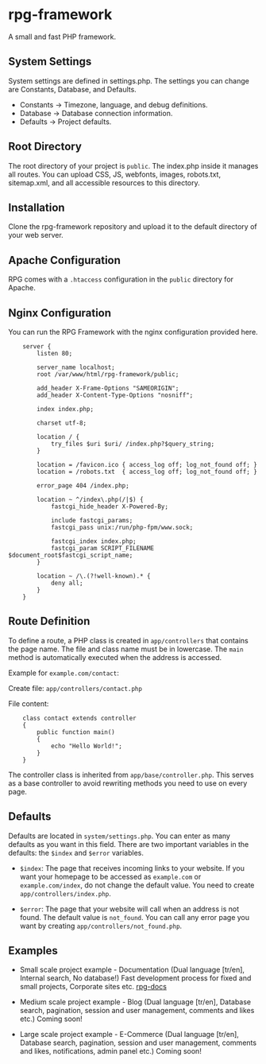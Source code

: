 # rpg-framework

A small and fast PHP framework.

## System Settings

System settings are defined in settings.php. The settings you can change are Constants, Database, and Defaults.

   * Constants → Timezone, language, and debug definitions.
   * Database  → Database connection information.
   * Defaults  → Project defaults.

## Root Directory

The root directory of your project is `public`. The index.php inside it manages all routes. You can upload CSS, JS, webfonts, images, robots.txt, sitemap.xml, and all accessible resources to this directory.

## Installation

Clone the rpg-framework repository and upload it to the default directory of your web server.

## Apache Configuration

RPG comes with a `.htaccess` configuration in the `public` directory for Apache.

## Nginx Configuration

You can run the RPG Framework with the nginx configuration provided here.

```
    server {
        listen 80;

        server_name localhost;
        root /var/www/html/rpg-framework/public;
     
        add_header X-Frame-Options "SAMEORIGIN";
        add_header X-Content-Type-Options "nosniff";
     
        index index.php;
     
        charset utf-8;
     
        location / {
            try_files $uri $uri/ /index.php?$query_string;
        }
     
        location = /favicon.ico { access_log off; log_not_found off; }
        location = /robots.txt  { access_log off; log_not_found off; }
     
        error_page 404 /index.php;
     
        location ~ ^/index\.php(/|$) {
            fastcgi_hide_header X-Powered-By;

            include fastcgi_params;
            fastcgi_pass unix:/run/php-fpm/www.sock;

            fastcgi_index index.php;
            fastcgi_param SCRIPT_FILENAME $document_root$fastcgi_script_name;
        }
     
        location ~ /\.(?!well-known).* {
            deny all;
        }
    }
```

## Route Definition

To define a route, a PHP class is created in `app/controllers` that contains the page name. The file and class name must be in lowercase. The `main` method is automatically executed when the address is accessed.

Example for `example.com/contact`:

Create file: `app/controllers/contact.php`

File content:

```
    class contact extends controller
    {
        public function main()
        {
            echo "Hello World!";
        }
    }
```

The controller class is inherited from `app/base/controller.php`. This serves as a base controller to avoid rewriting methods you need to use on every page.

## Defaults

Defaults are located in `system/settings.php`. You can enter as many defaults as you want in this field. There are two important variables in the defaults: the `$index` and `$error` variables.

   * `$index`: The page that receives incoming links to your website. If you want your homepage to be accessed as `example.com` or `example.com/index`, do not change the default value. You need to create `app/controllers/index.php`.

   * `$error`: The page that your website will call when an address is not found. The default value is `not_found`. You can call any error page you want by creating `app/controllers/not_found.php`.

## Examples

  * Small scale project example - Documentation (Dual language [tr/en], Internal search, No database!) Fast development process for fixed and small projects, Corporate sites etc. [rpg-docs](https://github.com/fuatboluk/rpg-docs)

  * Medium scale project example - Blog (Dual language [tr/en], Database search, pagination, session and user management, comments and likes etc.) Coming soon!

  * Large scale project example - E-Commerce (Dual language [tr/en], Database search, pagination, session and user management, comments and likes, notifications, admin panel etc.) Coming soon!
